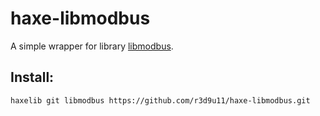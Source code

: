 haxe-libmodbus
=========================

A simple wrapper for library [libmodbus](http://libmodbus.org).

## Install:
`haxelib git libmodbus https://github.com/r3d9u11/haxe-libmodbus.git`

